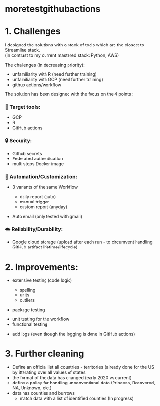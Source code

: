 # moretestgithubactions

# 1. Challenges

I designed the solutions with a stack of tools which are the closest to Streamline stack.<br>
(in contrast to my current mastered stack: Python, AWS)

The challenges (in decreasing priority):

- unfamiliarity with R  (need further training)
- unfamiliarity with GCP (need further training)
- github actions/workflow

The solution has been designed with the focus on the 4 points :

### :toolbox: Target tools:
* GCP
* R
* GitHub actions

### :lock: Security:
* Github secrets
* Federated authentication
* multi steps Docker image

### :rocket: Automation/Customization:
* 3 variants of the same Workflow 
  - daily report (auto)
  - manual trigger
  - custom report (anyday)
 
* Auto email (only tested with gmail)

### :cloud: Reliability/Durability:
* Google cloud storage (upload after each run - to circumvent handling GitHub artifact lifetime/lifecycle)

# 2. Improvements:

* extensive testing (code logic)
  - spelling
  - units
  - outliers

 * package testing
  - unit testing for the workflow
  - functional testing
  
* add logs (even though the logging is done in GitHub actions)

# 3. Further cleaning

* Define an official list all countries - territories (already done for the US by itterating over all values of states
* the format of the data has changed (early 2020 vs current)
* define a policy for handling unconventional data (Princess, Recovered, NA, Unknown, etc.)
* data has counties and burrows
  - match data with a list of identified counties (In progress) 
